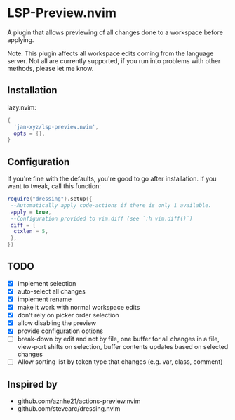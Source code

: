 # LSP-Preview.nvim

A plugin that allows previewing of all changes done to a workspace before
applying.

Note: This plugin affects all workspace edits coming from the language server.
Not all are currently supported, if you run into problems with other methods,
please let me know.

## Installation

lazy.nvim:

```lua
{
  'jan-xyz/lsp-preview.nvim',
  opts = {},
}
```

## Configuration

If you're fine with the defaults, you're good to go after installation. If you
want to tweak, call this function:

```lua
require("dressing").setup({
 --Automatically apply code-actions if there is only 1 available.
 apply = true,
 --Configuration provided to vim.diff (see `:h vim.diff()`)
 diff = {
  ctxlen = 5,
 },
})
```

## TODO

* [x] implement selection
* [x] auto-select all changes
* [x] implement rename
* [x] make it work with normal workspace edits
* [x] don't rely on picker order selection
* [x] allow disabling the preview
* [x] provide configuration options
* [ ] break-down by edit and not by file, one buffer for all changes in a file,
  view-port shifts on selection, buffer contents updates based on selected
  changes
* [ ] Allow sorting list by token type that changes (e.g. var, class, comment)

## Inspired by

* github.com/aznhe21/actions-preview.nvim
* github.com/stevearc/dressing.nvim
